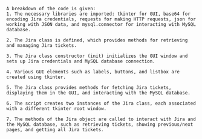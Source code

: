     A breakdown of the code is given: 
    1. The necessary libraries are imported: tkinter for GUI, base64 for encoding Jira credentials, requests for making HTTP requests, json for working with JSON data, and mysql.connector for interacting with MySQL database.
  
    2. The Jira class is defined, which provides methods for retrieving and managing Jira tickets.

    3. The Jira class constructor (init) initializes the GUI window and sets up Jira credentials and MySQL database connection.

    4. Various GUI elements such as labels, buttons, and listbox are created using tkinter.

    5. The Jira class provides methods for fetching Jira tickets, displaying them in the GUI, and interacting with the MySQL database.

    6. The script creates two instances of the Jira class, each associated with a different tkinter root window.

    7. The methods of the Jira object are called to interact with Jira and the MySQL database, such as retrieving tickets, showing previous/next pages, and getting all Jira tickets.
